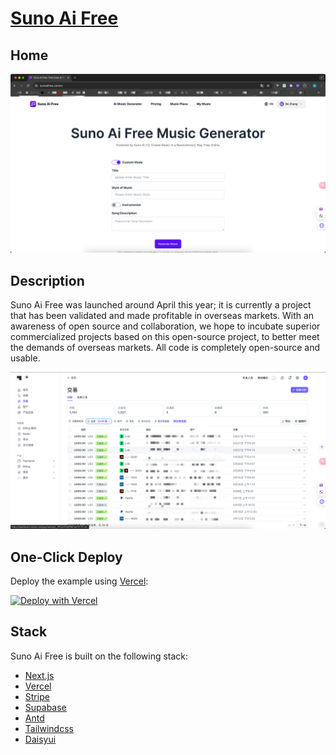 # [Suno Ai Free](https://sunoaifree.com/)


## Home

![Home](./images/home.jpg)


## Description

Suno Ai Free was launched around April this year; it is currently a project that has been validated and made profitable in overseas markets. With an awareness of open source and collaboration, we hope to incubate superior commercialized projects based on this open-source project, to better meet the demands of overseas markets. All code is completely open-source and usable.

![](./images/stripe-1.jpg)


## One-Click Deploy

Deploy the example using [Vercel](https://vercel.com?utm_source=github&utm_medium=readme&utm_campaign=vercel-examples):

[![Deploy with Vercel](https://vercel.com/button)](https://vercel.com/new/clone?repository-url=https://github.com/Mr-ZhangBo/suno-ai&project-name=&repository-name=suno-ai&demo-title=SunoAi)

## Stack

Suno Ai Free is built on the following stack:

- [Next.js](https://nextjs.org/docs)
- [Vercel](https://vercel.com/docs)
- [Stripe](https://dashboard.stripe.com/login)
- [Supabase](https://supabase.com/)
- [Antd](https://ant-design.antgroup.com)
- [Tailwindcss](https://www.tailwindcss.cn/docs/container)
- [Daisyui](https://daisyui.com/)



